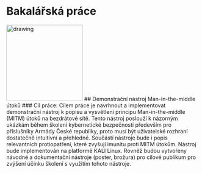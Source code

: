 
# Bakalářská práce
<img src="https://knihovna.vspj.cz/2017/images/vspj_logo_symbol.svg" alt="drawing" width="200"/>
## Demonstrační nástroj Man-in-the-middle útoků
### Cíl práce:
Cílem práce je navrhnout a implementovat demonstrační nástroj k popisu a  vysvětlení principu Man-in-the-middle (MITM) útoků na bezdrátové sítě. Tento nástroj poslouží k názorným ukázkám během školení kybernetické bezpečnosti především pro příslušníky Armády České republiky, proto musí být uživatelské rozhraní dostatečně intuitivní a přehledné. Součástí nástroje bude i popis relevantních protiopatření, které zvyšují imunitu proti MITM útokům. Nástroj bude implementován na platformě KALI Linux. Rovněž budou vytvořeny návodné a dokumentační nástroje (poster, brožura) pro cílové publikum pro zvýšení účinku školení s využitím tohoto nástroje.
